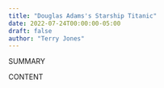 ```yaml
---
title: "Douglas Adams's Starship Titanic"
date: 2022-07-24T00:00:00-05:00
draft: false
author: "Terry Jones"
---
```


SUMMARY

<!--more-->

CONTENT
